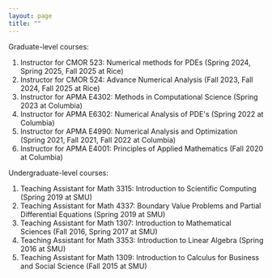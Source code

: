 ```yaml
---
layout: page
title: ""
---
```


Graduate-level courses:
1. Instructor for CMOR 523: Numerical methods for PDEs (Spring 2024, Spring 2025, Fall 2025 at Rice)
2. Instructor for CMOR 524: Advance Numerical Analysis (Fall 2023, Fall 2024, Fall 2025 at Rice)
3. Instructor for APMA E4302: Methods in Computational Science (Spring 2023 at Columbia)
4. Instructor for APMA E6302: Numerical Analysis of PDE's (Spring 2022 at Columbia)
5. Instructor for APMA E4990: Numerical Analysis and Optimization (Spring 2021, Fall 2021, Fall 2022 at Columbia)
6. Instructor for APMA E4001: Principles of Applied Mathematics (Fall 2020 at Columbia)

Undergraduate-level courses:
1. Teaching Assistant for Math 3315: Introduction to Scientific Computing (Spring 2019 at SMU)
2. Teaching Assistant for Math 4337: Boundary Value Problems and Partial Differential Equations (Spring 2019 at SMU)
3. Teaching Assistant for Math 1307: Introduction to Mathematical Sciences (Fall 2016, Spring 2017 at SMU)
4. Teaching Assistant for Math 3353: Introduction to Linear Algebra (Spring 2016 at SMU)
5. Teaching Assistant for Math 1309: Introduction to Calculus for Business and Social Science (Fall 2015 at SMU)


